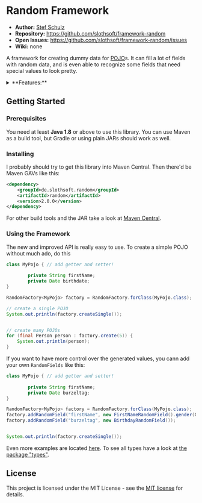 # Random Framework

- **Author:** [Stef Schulz](mailto:s.schulz@slothsoft.de)
- **Repository:** <https://github.com/slothsoft/framework-random>
- **Open Issues:** <https://github.com/slothsoft/framework-random/issues>
- **Wiki:** none


A framework for creating dummy data for [POJO](https://de.wikipedia.org/wiki/Plain_Old_Java_Object)s. It can fill a lot of fields with random data, and is even able to recognize some fields that need special values to look pretty.

<details><summary>**Features:**</summary>
<p>
- `BigDecimal`
- `BigInteger`
- `Date` (and "birthdays", which have another range)
- `Double` and `double`
- `Float` and `float`
- `Integer` and `int`
- `Long` and `long`
- `Short` and `short`
- some special `Strings`
    * cities
    * first names
    * last names
    * streets (with house number)
</p>
</details>
     
## Getting Started

### Prerequisites

You need at least **Java 1.8** or above to use this library. You can use Maven as a build tool, but Gradle or using plain JARs should work as well.

### Installing

I probably should try to get this library into Maven Central. Then there'd be Maven GAVs like this:

```xml
<dependency>
	<groupId>de.slothsoft.random</groupId>
	<artifactId>random</artifactId>
	<version>2.0.0</version>
</dependency>
```

For other build tools and the JAR take a look at [Maven Central](https://mvnrepository.com/artifact/junit/junit).


### Using the Framework

The new and improved API is really easy to use. To create a simple POJO without much ado, do this

```java
class MyPojo { // add getter and setter!
	
		private String firstName;
		private Date birthdate;
}

RandomFactory<MyPojo> factory = RandomFactory.forClass(MyPojo.class);

// create a single POJO
System.out.println(factory.createSingle());


// create many POJOs
for (final Person person : factory.create(5)) {
	System.out.println(person);
}
```

If you want to have more control over the generated values, you cann add your own `RandomFields` like this:


```java
class MyPojo { // add getter and setter!
	
		private String firstName;
		private Date burzeltag;
}

RandomFactory<MyPojo> factory = RandomFactory.forClass(MyPojo.class);
factory.addRandomField("firstName", new FirstNameRandomField().gender(Gender.MALE));
factory.addRandomField("burzeltag", new BirthdayRandomField());


System.out.println(factory.createSingle());
```

Even more examples are located [here](random-example/src/main/java/de/slothsoft/random/example). To see all types have a look at [the package "types"](random/src/main/java/de/slothsoft/random/types).


## License

This project is licensed under the MIT License - see the [MIT license](https://opensource.org/licenses/MIT) for details.
